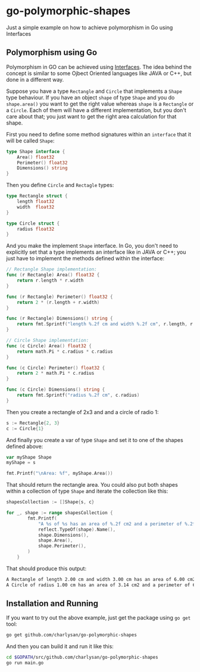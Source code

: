 # go-polymorphic-shapes
Just a simple example on how to achieve polymorphism in Go using Interfaces


## Polymorphism using Go

Polymorphism in GO can be achieved using [Interfaces](https://golang.org/ref/spec#Interface_types). The idea behind the concept is similar to some Ojbect Oriented languages like JAVA or C++, but done in a different way.

Suppose you have a type `Rectangle` and `Circle` that implements a `Shape` type behaviour. If you have an object `shape` of type `Shape` and you do `shape.area()` you want to get the right value whereas `shape` is a `Rectangle` or a `Circle`. Each of them will have a different implementation, but you don't care about that; you just want to get the right area calculation for that shape.

First you need to define some method signatures within an `interface` that it will be called `Shape`:

```go
type Shape interface {
	Area() float32
	Perimeter() float32
	Dimensions() string
}
```

Then you define `Circle` and `Rectagle` types:

```go
type Rectangle struct {
	length float32
	width  float32
}

type Circle struct {
	radius float32
}
```

And you make the implement `Shape` interface. In Go, you don't need to explicitly set that a type implements an interface like in JAVA or C++; you just have to implement the methods defined within the interface:

```go
// Rectangle Shape implementation:
func (r Rectangle) Area() float32 {
	return r.length * r.width
}

func (r Rectangle) Perimeter() float32 {
	return 2 * (r.length + r.width)
}

func (r Rectangle) Dimensions() string {
	return fmt.Sprintf("length %.2f cm and width %.2f cm", r.length, r.width)
}
```

```go
// Circle Shape implementation:
func (c Circle) Area() float32 {
	return math.Pi * c.radius * c.radius
}

func (c Circle) Perimeter() float32 {
	return 2 * math.Pi * c.radius
}

func (c Circle) Dimensions() string {
	return fmt.Sprintf("radius %.2f cm", c.radius)
}
```

Then you create a rectangle of 2x3 and and a circle of radio 1:

```go
s := Rectangle{2, 3}
c := Circle{1}
```

And finally you create a var of type `Shape` and set it to one of the shapes defined above:

```go
var myShape Shape
myShape = s

fmt.Printf("\nArea: %f", myShape.Area())
```

That should return the rectangle area. You could also put both shapes within a collection of type `Shape` and iterate the collection like this:

```go
shapesCollection := []Shape{s, c}

for _, shape := range shapesCollection {
		fmt.Printf(
			"A %s of %s has an area of %.2f cm2 and a perimeter of %.2f cm.\n",
			reflect.TypeOf(shape).Name(),
			shape.Dimensions(),
			shape.Area(),
			shape.Perimeter(),
		)
	}
```

That should produce this output:

```bash
A Rectangle of length 2.00 cm and width 3.00 cm has an area of 6.00 cm2 and a perimeter of 10.00 cm.
A Circle of radius 1.00 cm has an area of 3.14 cm2 and a perimeter of 6.28 cm.
```

## Installation and Running

If you want to try out the above example, just get the package using `go get` tool:

```bash
go get github.com/charlysan/go-polymorphic-shapes
```

And then you can build it and run it like this:

```bash
cd $GOPATH/src/github.com/charlysan/go-polymorphic-shapes
go run main.go
```